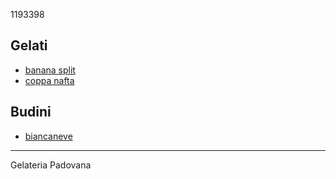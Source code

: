 1193398
## Gelati
- [banana split](gelati/banana_split.md)
- [coppa nafta](gelati/coppa_nafta.md)

## Budini
- [biancaneve](budini/biancaneve.md)

---
Gelateria Padovana
